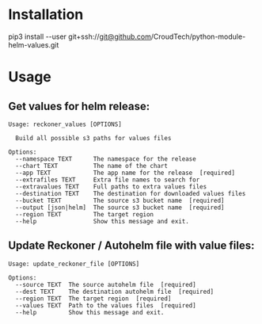 # Installation

pip3 install --user git+ssh://git@github.com/CroudTech/python-module-helm-values.git

# Usage

## Get values for helm release:

```
Usage: reckoner_values [OPTIONS]

  Build all possible s3 paths for values files

Options:
  --namespace TEXT      The namespace for the release
  --chart TEXT          The name of the chart
  --app TEXT            The app name for the release  [required]
  --extrafiles TEXT     Extra file names to search for
  --extravalues TEXT    Full paths to extra values files
  --destination TEXT    The destination for downloaded values files
  --bucket TEXT         The source s3 bucket name  [required]
  --output [json|helm]  The source s3 bucket name  [required]
  --region TEXT         The target region
  --help                Show this message and exit.
```

## Update Reckoner / Autohelm file with value files:

```
Usage: update_reckoner_file [OPTIONS]

Options:
  --source TEXT  The source autohelm file  [required]
  --dest TEXT    The destination autohelm file  [required]
  --region TEXT  The target region  [required]
  --values TEXT  Path to the values files  [required]
  --help         Show this message and exit.
```